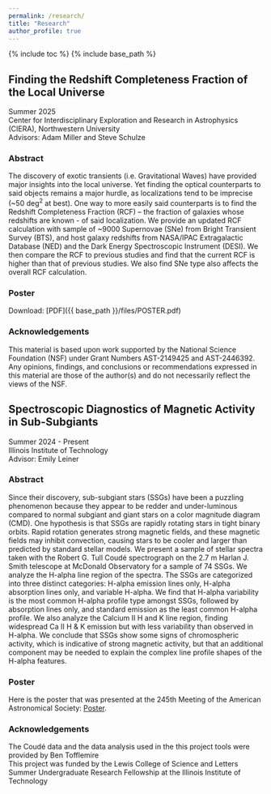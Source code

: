 ```yaml
---
permalink: /research/
title: "Research"
author_profile: true
---
```


{% include toc %}
{% include base_path %}

## Finding the Redshift Completeness Fraction of the Local Universe
Summer 2025  <br>
Center for Interdisciplinary Exploration and Research in Astrophysics (CIERA), Northwestern University <br>
Advisors: Adam Miller and Steve Schulze
### Abstract
The discovery of exotic transients (i.e. Gravitational Waves) have provided major insights into the local universe. Yet finding the optical counterparts to said objects remains a major hurdle, as localizations tend to be imprecise (~50 deg<sup>2</sup> at best). One way to more easily said counterparts is to find the Redshift Completeness Fraction (RCF) – the fraction of galaxies whose redshifts are known - of said localization. We provide an updated RCF calculation with sample of ~9000 Supernovae (SNe) from Bright Transient Survey (BTS), and host galaxy redshifts from NASA/IPAC Extragalactic Database (NED) and the Dark Energy Spectroscopic Instrument (DESI).  We then compare the RCF to previous studies and find that the current RCF is higher than that of previous studies. We also find SNe type also affects the overall RCF calculation. <br>

### Poster
Download: [PDF]({{ base_path }}/files/POSTER.pdf)

### Acknowledgements
This material is based upon work supported by the National Science Foundation (NSF) under Grant Numbers AST-2149425 and AST-2446392. Any opinions, findings, and conclusions or recommendations expressed in this material are those of the author(s) and do not necessarily reflect the views of the NSF. 
## Spectroscopic Diagnostics of Magnetic Activity in Sub-Subgiants
Summer 2024 - Present <br>
Illinois Institute of Technology <br>
Advisor: Emily Leiner
### Abstract 
Since their discovery, sub-subgiant stars (SSGs) have been a puzzling phenomenon because they appear to be redder and under-luminous compared to normal subgiant and giant stars on a color magnitude diagram (CMD). One hypothesis is that SSGs are rapidly rotating stars in tight binary orbits. Rapid rotation generates strong magnetic fields, and these magnetic fields may inhibit convection, causing stars to be cooler and larger than predicted by standard stellar models. We present a sample of stellar spectra taken with the Robert G. Tull Coudé spectrograph on the 2.7 m Harlan J. Smith telescope at McDonald Observatory for a sample of 74 SSGs. We analyze the H-alpha line region of the spectra. The SSGs are categorized into three distinct categories: H-alpha emission lines only, H-alpha absorption lines only, and variable H-alpha. We find that H-alpha variability is the most common H-alpha profile type amongst SSGs, followed by absorption lines only, and standard emission as the least common H-alpha profile. We also analyze the Calcium II H and K line region, finding widespread Ca II H & K emission but with less variability than observed in H-alpha. We conclude that SSGs show some signs of chromospheric activity, which is indicative of strong magnetic activity, but that an additional component may be needed to explain the complex line profile shapes of the H-alpha features. 
<br>
### Poster
Here is the poster that was presented at the 245th Meeting of the American Astronomical Society: [Poster](https://aas245-aas.ipostersessions.com/?s=55-F0-8A-B5-A5-F0-22-F7-1F-52-56-72-43-15-50-7C).
### Acknowledgements
The Coudé data and the data analysis used in the this project tools were provided by Ben Tofflemire <br>
This project was funded by the Lewis College of Science and Letters Summer Undergraduate Research Fellowship at the Illinois Institute of Technology

